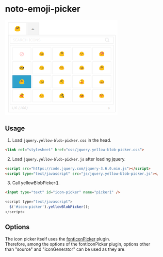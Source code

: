# noto-emoji-picker

![yellowBlobPicker](image-for-github.png)

## Usage
1. Load `jquery.yellow-blob-picker.css` in the head.
```html
<link rel="stylesheet" href="css/jquery.yellow-blob-picker.css">
```

2. Load `jquery.yellow-blob-picker.js` after loading jquery.
```html
<script src="https://code.jquery.com/jquery-3.6.0.min.js"></script>
<script type="text/javascript" src="js/jquery.yellow-blob-picker.js"></script>
```

3. Call yellowBlobPicker().
```html
<input type="text" id="icon-picker" name="picker1" />
```
```javascript
<script type="text/javascript">
  $('#icon-picker').yellowBlobPicker();
</script>
```

## Options
The icon picker itself uses the [fontIconPicker](https://github.com/fontIconPicker/fontIconPicker) plugin.  
Therefore, among the options of the fontIconPicker plugin, options other than "source" and "iconGenerator" can be used as they are.

